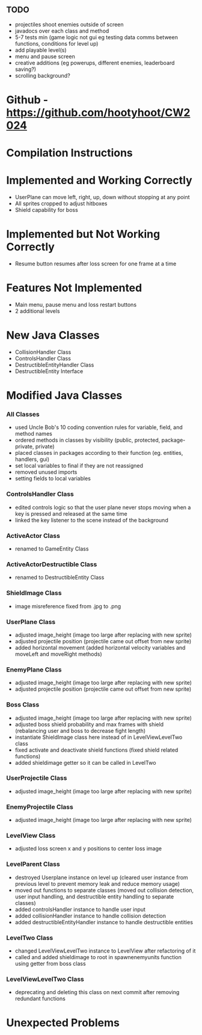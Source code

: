 ## TODO
- projectiles shoot enemies outside of screen
- javadocs over each class and method
- 5-7 tests min (game logic not gui eg testing data comms between functions, conditions for level up)
- add playable level(s)
- menu and pause screen
- creative additions (eg powerups, different enemies, leaderboard saving?)
- scrolling background?

# Github - https://github.com/hootyhoot/CW2024

# Compilation Instructions

# Implemented and Working Correctly
- UserPlane can move left, right, up, down without stopping at any point
- All sprites cropped to adjust hitboxes
- Shield capability for boss

# Implemented but Not Working Correctly
- Resume button resumes after loss screen for one frame at a time

# Features Not Implemented
- Main menu, pause menu and loss restart buttons
- 2 additional levels

# New Java Classes
- CollisionHandler Class
- ControlsHandler Class
- DestructibleEntityHandler Class
- DestructibleEntity Interface

# Modified Java Classes

### All Classes
- used Uncle Bob's 10 coding convention rules for variable, field, and method names
- ordered methods in classes by visibility (public, protected, package-private, private)
- placed classes in packages according to their function (eg. entities, handlers, gui)
- set local variables to final if they are not reassigned
- removed unused imports
- setting fields to local variables

### ControlsHandler Class
- edited controls logic so that the user plane never stops moving when a key is pressed and released at the same time
- linked the key listener to the scene instead of the background

### ActiveActor Class
- renamed to GameEntity Class

### ActiveActorDestructible Class
- renamed to DestructibleEntity Class

### ShieldImage Class
- image misreference fixed from .jpg to .png

### UserPlane Class
- adjusted image_height (image too large after replacing with new sprite)
- adjusted projectile position (projectile came out offset from new sprite)
- added horizontal movement (added horizontal velocity variables and moveLeft and moveRight methods)

### EnemyPlane Class
- adjusted image_height (image too large after replacing with new sprite)
- adjusted projectile position (projectile came out offset from new sprite)

### Boss Class
- adjusted image_height (image too large after replacing with new sprite)
- adjusted boss shield probability and max frames with shield (rebalancing user and boss to decrease fight length)
- instantiate ShieldImage class here instead of in LevelViewLevelTwo class
- fixed activate and deactivate shield functions (fixed shield related functions)
- added shieldimage getter so it can be called in LevelTwo

### UserProjectile Class
- adjusted image_height (image too large after replacing with new sprite)

### EnemyProjectile Class
- adjusted image_height (image too large after replacing with new sprite)

### LevelView Class
- adjusted loss screen x and y positions to center loss image

### LevelParent Class
- destroyed Userplane instance on level up (cleared user instance from previous level to prevent memory leak and reduce memory usage)
- moved out functions to separate classes (moved out collision detection, user input handling, and destructible entity handling to separate classes)
- added controlsHandler instance to handle user input
- added collisionHandler instance to handle collision detection
- added destructibleEntityHandler instance to handle destructible entities

### LevelTwo Class
- changed LevelViewLevelTwo instance to LevelView after refactoring of it
- called and added shieldimage to root in spawnenemyunits function using getter from boss class

### LevelViewLevelTwo Class
- deprecating and deleting this class on next commit after removing redundant functions

# Unexpected Problems
